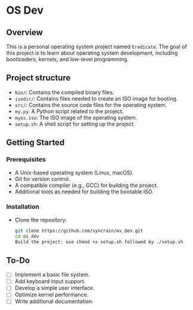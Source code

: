 
# OS Dev


## Overview
This is a personal operating system project named `Eradicate`. The goal of this project is to learn about operating system development, including bootloaders, kernels, and low-level programming.

## Project structure

- `bin/`: Contains the compiled binary files.
- `isodir/`: Contains files needed to create an ISO image for booting.
- `src/`: Contains the source code files for the operating system.
- `my.py`: A Python script related to the project.
- `myos.iso`: The ISO image of the operating system.
- `setup.sh`: A shell script for setting up the project.

## Getting Started

### Prerequisites
- A Unix-based operating system (Linux, macOS).
- Git for version control.
- A compatible compiler (e.g., GCC) for building the project.
- Additional tools as needed for building the bootable ISO.

### Installation
- Clone the repository:
   ```bash
   git clone https://github.com/syncrain/os_dev.git
   cd os_dev
   Build the project: use chmod +x setup.sh followed by ./setup.sh

## To-Do
- [ ] Implement a basic file system.
- [ ] Add keyboard input support.
- [ ] Develop a simple user interface.
- [ ] Optimize kernel performance.
- [ ] Write additional documentation.
